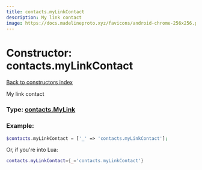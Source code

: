 ```yaml
---
title: contacts.myLinkContact
description: My link contact
image: https://docs.madelineproto.xyz/favicons/android-chrome-256x256.png
---
```

# Constructor: contacts.myLinkContact  
[Back to constructors index](index.md)



My link contact




### Type: [contacts.MyLink](../types/contacts.MyLink.md)


### Example:

```php
$contacts.myLinkContact = ['_' => 'contacts.myLinkContact'];
```  


Or, if you're into Lua:

```lua
contacts.myLinkContact={_='contacts.myLinkContact'}

```


